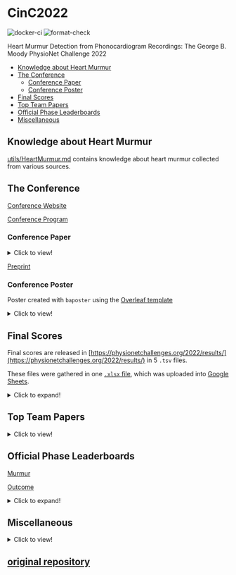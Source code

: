 # CinC2022

![docker-ci](https://github.com/wenh06/cinc2022/actions/workflows/docker-image.yml/badge.svg?branch=docker-ci)
![format-check](https://github.com/wenh06/cinc2022/actions/workflows/check-formatting.yml/badge.svg)

Heart Murmur Detection from Phonocardiogram Recordings: The George B. Moody PhysioNet Challenge 2022

<!-- toc -->

- [Knowledge about Heart Murmur](#knowledge)
- [The Conference](#the-conference)
  - [Conference Paper](#conference-paper)
  - [Conference Poster](#conference-poster)
- [Final Scores](#final-scores)
- [Top Team Papers](#top-team-papers)
- [Official Phase Leaderboards](#official-phase-leaderboards)
- [Miscellaneous](#miscellaneous)

<!-- tocstop -->

## <a name="knowledge"></a> Knowledge about Heart Murmur

[utils/HeartMurmur.md](utils/HeartMurmur.md) contains knowledge about heart murmur collected from various sources.

## The Conference

[Conference Website](https://events.tuni.fi/cinc2022/)

[Conference Program](https://cinc.org/prelim_program_2022/)

### Conference Paper

<details>
<summary>Click to view!</summary>

~~Folder [tex](tex) contains latex source code for the CinC2022 conference paper, written using [Overleaf](https://www.overleaf.com/).~~

Moved to another repository as the size of the whole repository exceeds the limit of [Overleaf](https://www.overleaf.com/).

</details>

[Preprint](https://cinc.org/2022/Program/accepted/130_Preprint.pdf)

### Conference Poster

Poster created with `baposter` using the [Overleaf template](https://www.overleaf.com/latex/examples/poster-for-conference-niweek-2014-example/pzbtqgpvdbfh#.V7xgS02LRaQ)

<details>
<summary>Click to view!</summary>

<img src="images/cinc2022_poster.svg" alt="poster" width="900"/>

</details>

## Final Scores

Final scores are released in [https://physionetchallenges.org/2022/results/](https://physionetchallenges.org/2022/results/) in 5 `.tsv` files.

These files were gathered in one [`.xlsx` file](results/final_scores.xlsx),
which was uploaded into [Google Sheets](https://docs.google.com/spreadsheets/d/17RPPzMTV9WW0QHToIvFEfhHw47LYx3LgQZxJSeDElzg/edit?usp=sharing).

<details>
<summary>Click to expand!</summary>

~~Final score files would keep on changing for some time as unofficial teams are having their rebuttals against the organizers.~~

Final score files were frozen from 2022/09/18 (Updated again....).

One can load the 5 tables all at once via

```python
pd.read_excel("./results/final_scores.xlsx", engine="openpyxl", sheet_name=None)
```

One can get a digest of the scores and rankings of all metrics (Weighted Accuracy, Cost, etc.) for the murmur task and the outcome task via

```python
from utils._final_results import get_team_digest

get_team_digest("Revenger", fmt="pd", latest=True)  # pandas DataFrame format
get_team_digest("Revenger", fmt="tex", latest=True)  # latex format (string)
```

</details>

## Top Team Papers

<details>
<summary>Click to view!</summary>

- [CUED_Acoustics](https://cinc.org/2022/Program/accepted/20_Preprint.pdf)
- [HearHeart](https://cinc.org/2022/Program/accepted/165_Preprint.pdf)
- [HearTech](https://cinc.org/2022/Program/accepted/439_Preprint.pdf)
- [prna](https://cinc.org/2022/Program/accepted/309_Preprint.pdf)
- [CeZIS](https://cinc.org/2022/Program/accepted/67_Preprint.pdf)
- [CAU_UMN](https://cinc.org/2022/Program/accepted/71_Preprint.pdf)
- [Melbourne Kangas](https://cinc.org/2022/Program/accepted/310_Preprint.pdf)

</details>

## Official Phase Leaderboards

[Murmur](https://docs.google.com/spreadsheets/u/0/d/e/2PACX-1vRNBATogMRsfio3938bU4r6fcAad85jNzTbSRtRhQ74xHw9shuYoP4uxkK6uKV1zw8CKjPC3AMm33qn/pubhtml/sheet?headers=false&gid=0)

[Outcome](https://docs.google.com/spreadsheets/u/0/d/e/2PACX-1vRNBATogMRsfio3938bU4r6fcAad85jNzTbSRtRhQ74xHw9shuYoP4uxkK6uKV1zw8CKjPC3AMm33qn/pubhtml/sheet?headers=false&gid=1883863848)

<details>
<summary>Click to expand!</summary>

The leaderboards can be loaded via

```python
# beautifulsoup4 and html5lib required
import pandas as pd

outcome_url = "https://docs.google.com/spreadsheets/u/0/d/e/2PACX-1vRNBATogMRsfio3938bU4r6fcAad85jNzTbSRtRhQ74xHw9shuYoP4uxkK6uKV1zw8CKjPC3AMm33qn/pubhtml/sheet?headers=false&gid=1883863848"
murmur_url = "https://docs.google.com/spreadsheets/u/0/d/e/2PACX-1vRNBATogMRsfio3938bU4r6fcAad85jNzTbSRtRhQ74xHw9shuYoP4uxkK6uKV1zw8CKjPC3AMm33qn/pubhtml/sheet?headers=false&gid=0"

df_outcome = pd.read_html(outcome_url, flavor="bs4", header=[1], index_col=[0])[0].reset_index(drop=True).dropna()
df_outcome.Rank = df_outcome.Rank.astype(int)
# df_outcome.set_index("Rank", inplace=True)  # Rank has duplicates
df_murmur = pd.read_html(murmur_url, flavor="bs4", header=[1], index_col=[0])[0].reset_index(drop=True).dropna()
df_murmur.Rank = df_murmur.Rank.astype(int)
# df_murmur.set_index("Rank", inplace=True)  # Rank has duplicates
```

pattern for the content of email announcing the submission scores:

```python
from string import punctuation

team_name_pattern = f"""[\\w\\s{punctuation}]+"""
email_pattern = (
    f"""We processed an entry from Team (?P<team_name>{team_name_pattern}) """
    """for the Official phase of the George B\\. Moody PhysioNet Challenge 2022\\. """
    """This entry was submitted on (?P<submission_time>[\\d]{1,2}/[\\d]{1,2}/2022 [\\d]{1,2}:[\\d]{1,2}:[\\d]{1,2} ET) """
    f"""with ID (?P<submission_id>{team_name_pattern}_[\\d]{{1,5}}_[\\d]{{1,3}})\\.[\\n]+"""
    """We successfully evaluated your entry, which received the score (?P<outcome_cost>[\\d\\.]+) and """
    """(?P<murmur_weighted_accuracy>[\\d\\.]+) using the Challenge evaluation metric on the validation set\\. """
    """This entry was your team's (?P<submission_number>[\\d]{1,2})/10 entry for the Official phase\\."""
)
# usage:
# list(re.finditer(email_pattern, email_content))[0].groupdict()
```

</details>

## Miscellaneous

<details>
<summary>Click to view!</summary>

### Test Files

The file [`test_docker.py`](test_docker.py) along with the [docker CI action](https://github.com/DeepPSP/cinc2022/blob/master/.github/workflows/docker-image.yml) can almost guarantee that the Challenge submissions won't raise errors, except for CUDA (GPU) errors. For possible CUDA errors, detect with [`test_local.py`](https://github.com/DeepPSP/cinc2022/blob/master/test_local.py).

### <a name="springer"></a> Python Re-Implementation of Springer's PCG Features Extractor

[`pcg_springer_features`](https://github.com/DeepPSP/pcg_springer_features) re-implements the feature extraction part of [David Springer's logistic regression-HSMM-based reart sound segmentation algorithm](https://physionet.org/content/hss/1.0/).

Inside [utils](utils) there's also a copy of `pcg_springer_features`.

</details>

## [original repository](https://github.com/DeepPSP/cinc2022)
